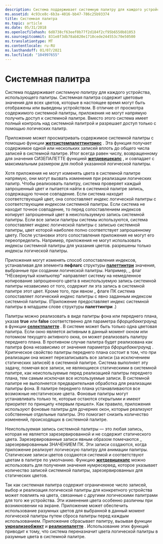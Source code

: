 ```yaml
---
description: Система поддерживает системную палитру для каждого устройства, использующего палитры.
ms.assetid: 4c93ce8c-6b3a-4016-bb47-786c25b93374
title: Системная палитра
ms.topic: article
ms.date: 05/31/2018
ms.openlocfilehash: 6d8738cf63eef0b77f2d184f2cf95b6550b81053
ms.sourcegitcommit: 831e8f3db78ab820e1710cede244553c70e50500
ms.translationtype: MT
ms.contentlocale: ru-RU
ms.lasthandoff: 01/07/2021
ms.locfileid: "104997655"
---
```

# <a name="system-palette"></a>Системная палитра

Система поддерживает *системную палитру* для каждого устройства, использующего палитры. Системная палитра содержит цветовые значения для всех цветов, которые в настоящее время могут быть отображены или выведены устройством. В отличие от просмотра содержимого системной палитры, приложения не могут напрямую получить доступ к системной палитре. Вместо этого система имеет полный контроль над системной палитрой и разрешает доступ только с помощью логических палитр.

Приложение может просматривать содержимое системной палитры с помощью функции [**жетсистемпалеттинтриес**](/windows/desktop/api/Wingdi/nf-wingdi-getsystempaletteentries) . Эта функция получает содержимое одной или нескольких записей вплоть до общего числа записей в системной палитре. Итог всегда равен числу, возвращенному для значения СИЗЕПАЛЕТТЕ функцией [**жетдевицекапс**](/windows/desktop/api/Wingdi/nf-wingdi-getdevicecaps) , и совпадает с максимальным размером для любой указанной логической палитры.

Хотя приложения не могут изменять цвета в системной палитре напрямую, они могут вызвать изменения при реализации логических палитр. Чтобы реализовать палитру, система проверяет каждый запрошенный цвет и пытается найти в системной палитре запись, содержащую точное совпадение. Если система находит соответствующий цвет, она сопоставляет индекс логической палитры с соответствующим индексом системной палитры. Если система не находит точное совпадение, то перед сопоставлением индексов копирует запрошенный цвет в неиспользуемую запись системной палитры. Если все записи палитры системы используются, система сопоставляет индекс логической палитры с записью системной палитры, цвет которой наиболее полно соответствует запрошенному цвету. После установки этого сопоставления приложения не могут его переопределить. Например, приложения не могут использовать индексы системной палитры для указания цветов. разрешены только индексы логической палитры.

Приложения могут изменять способ сопоставления индексов, устанавливая для элемента **пефлагс** структуры [**палеттинтри**](/previous-versions//dd162769(v=vs.85)) значения, выбранные при создании логической палитры. Например, \_ флаг "НЕсвернутый компьютер" направляет систему на немедленное копирование запрошенного цвета в неиспользуемую запись системной палитры независимо от того, содержит ли эта запись в системной палитре этот цвет. Кроме того, при явном \_ флаге ПК система сопоставляет логический индекс палитры с явно заданным индексом системной палитры. (Приложение предоставляет индекс системной палитры в младшем слове структуры **палеттинтри** .)

Палитры можно реализовать в виде палитры фона или переднего плана, указав **true** или **false** соответственно для параметра *бфорцебаккграунд* в функции [**селектпалетте**](/windows/desktop/api/Wingdi/nf-wingdi-selectpalette) . В системе может быть только одна цветовая палитра. Если окно является активным в данный момент окном или потомком текущего активного окна, он может реализовать палитру переднего плана. В противном случае палитра будет реализована как палитра фона независимо от значения параметра *бфорцебаккграунд* . Критическое свойство палитры переднего плана состоит в том, что при реализации она может перезаписывать все записи (за исключением статических записей) в системной палитре. Система выполняет эту задачу, помечая все записи, не являющиеся статическими в системной палитре, как неиспользуемые перед реализацией палитры переднего плана, тем самым исключая все используемые записи. В системной палитре не выполняется предварительная обработка для реализации палитры фона. В палитре переднего плана устанавливаются все возможные нестатические цвета. Фоновые палитры могут устанавливать только те, которые остаются открытыми и имеют приоритет по принципу «первым пришел». Как правило, приложения используют фоновые палитры для дочерних окон, которые реализуют собственные отдельные палитры. Это помогает снизить количество изменений, происходящих в системной палитре.

Неиспользуемая запись системной палитры — это любая запись, которая не является зарезервированной и не содержит статического цвета. Зарезервированные записи явным образом помечаются \_ зарезервированным ЗНАЧЕНИЕМ ПК. Эти записи создаются, когда приложение реализует логическую палитру для анимации палитры. Статические записи цветов создаются системой и соответствуют цветам в палитре по умолчанию. Функцию [**жетдевицекапс**](/windows/desktop/api/Wingdi/nf-wingdi-getdevicecaps) можно использовать для получения значения нумресервед, которое указывает количество записей системной палитры, зарезервированных для статических цветов.

Так как системная палитра содержит ограниченное число записей, выбор и реализация логической палитры для конкретного устройства может повлиять на цвета, связанные с другими логическими палитрами для того же устройства. Эти изменения цвета особенно различны при возникновении на экране. Приложение может обеспечить использование разумных цветов для выбранной в данный момент логической палитры путем сброса палитры перед каждым использованием. Приложение сбрасывает палитру, вызывая функции [**унреализеобжект**](/windows/desktop/api/Wingdi/nf-wingdi-unrealizeobject) и [**реализепалетте**](/windows/desktop/api/Wingdi/nf-wingdi-realizepalette) . Использование этих функций приводит к тому, что система переназначит цвета логической палитры в разумные цвета в системной палитре.

 

 
